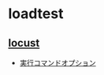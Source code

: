 # loadtest

## [locust](https://docs.locust.io/en/stable/)
- [実行コマンドオプション](https://docs.locust.io/en/stable/config-options.html#)
